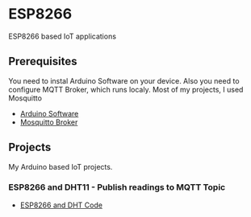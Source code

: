 # ESP8266
ESP8266 based IoT applications 

## Prerequisites

You need to instal Arduino Software on your device.
Also you need to configure MQTT Broker, which runs localy. Most of my projects, I used Mosquitto

* [Arduino Software](https://www.arduino.cc/) 
* [Mosquitto Broker](https://mosquitto.org/)

## Projects
My Arduino based IoT projects.

### ESP8266 and DHT11 - Publish readings to MQTT Topic
* [ESP8266 and DHT Code](https://github.com/ibrahimcahit/ESP8266/blob/master/EPS8266_and_DHT11_MQTT.ino)
